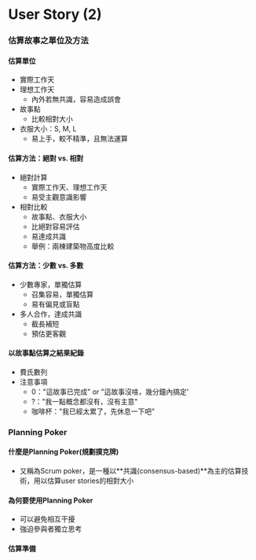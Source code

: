 # User Story \(2\)

### 估算故事之單位及方法

#### 估算單位

* 實際工作天
* 理想工作天
  * 內外若無共識，容易造成誤會
* 故事點
  * 比較相對大小
* 衣服大小：S, M, L
  * 易上手，較不精準，且無法運算

#### 估算方法：絕對 vs. 相對

* 絕對計算
  * 實際工作天、理想工作天
  * 易受主觀意識影響
* 相對比較
  * 故事點、衣服大小
  * 比絕對容易評估
  * 易達成共識
  * 舉例：兩棟建築物高度比較

#### 估算方法：少數 vs. 多數

* 少數專家，單獨估算
  * 召集容易，單獨估算
  * 易有偏見或盲點
* 多人合作，達成共識
  * 截長補短
  * 預估更客觀

#### 以故事點估算之結果紀錄

* 費氏數列
* 注意事項
  * 0："這故事已完成" or "這故事沒啥，幾分鐘內搞定'
  * ?："我一點概念都沒有，沒有主意"
  * 咖啡杯："我已經太累了，先休息一下吧"

### Planning Poker

#### 什麼是Planning Poker\(規劃撲克牌\)

* 又稱為Scrum poker，是一種以**共識\(consensus-based\)**為主的估算技術，用以估算user stories的相對大小

#### 為何要使用Planning Poker

* 可以避免相互干擾
* 強迫參與者獨立思考

#### 估算準備

